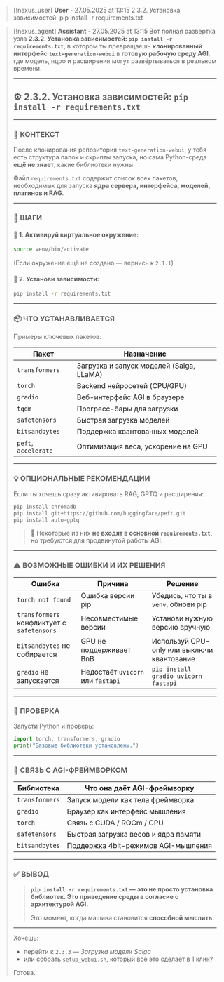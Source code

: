 >[!nexus_user] **User** - 27.05.2025 at 13:15
> 2.3.2. Установка зависимостей:
> pip install -r requirements.txt
<!-- UID: e8003cc1-562f-4c0b-aa9e-b7805bc9c562 -->




>[!nexus_agent] **Assistant** - 27.05.2025 at 13:15
> Вот полная развертка узла **2.3.2. Установка зависимостей: `pip install -r requirements.txt`**, 
> в котором ты превращаешь **клонированный интерфейс `text-generation-webui`** 
> в **готовую рабочую среду AGI**, где модель, ядро и расширения могут развёртываться в реальном времени.
> 
> ---
> 
> ## ⚙️ 2.3.2. Установка зависимостей: `pip install -r requirements.txt`
> 
> ---
> 
> ### 📌 КОНТЕКСТ
> 
> После клонирования репозитория `text-generation-webui`, 
> у тебя есть структура папок и скрипты запуска, 
> но сама Python-среда **ещё не знает**, какие библиотеки нужны.
> 
> Файл `requirements.txt` содержит список всех пакетов, 
> необходимых для запуска **ядра сервера, интерфейса, моделей, плагинов и RAG**.
> 
> ---
> 
> ### 🧪 ШАГИ
> 
> #### 🔹 1. Активируй виртуальное окружение:
> 
> ```bash
> source venv/bin/activate
> ```
> 
> (Если окружение ещё не создано — вернись к `2.1.1`)
> 
> #### 🔹 2. Установи зависимости:
> 
> ```bash
> pip install -r requirements.txt
> ```
> 
> ---
> 
> ### 📦 ЧТО УСТАНАВЛИВАЕТСЯ
> 
> Примеры ключевых пакетов:
> 
> | Пакет | Назначение |
> |------------------|----------------------------------------|
> | `transformers` | Загрузка и запуск моделей (Saiga, LLaMA)|
> | `torch` | Backend нейросетей (CPU/GPU) |
> | `gradio` | Веб-интерфейс AGI в браузере |
> | `tqdm` | Прогресс-бары для загрузки |
> | `safetensors` | Быстрая загрузка моделей |
> | `bitsandbytes` | Поддержка квантованных моделей |
> | `peft`, `accelerate` | Оптимизация веса, ускорение на GPU |
> 
> ---
> 
> ### 💡 ОПЦИОНАЛЬНЫЕ РЕКОМЕНДАЦИИ
> 
> Если ты хочешь сразу активировать RAG, GPTQ и расширения:
> 
> ```bash
> pip install chromadb
> pip install git+https://github.com/huggingface/peft.git
> pip install auto-gptq
> ```
> 
> > 📌 Некоторые из них **не входят в основной `requirements.txt`**, но требуются для продвинутой работы AGI.
> 
> ---
> 
> ### ⚠️ ВОЗМОЖНЫЕ ОШИБКИ И ИХ РЕШЕНИЯ
> 
> | Ошибка | Причина | Решение |
> |------------------------------------------|----------------------------------------|-----------------------------------------------|
> | `torch not found` | Ошибка версии pip | Убедись, что ты в `venv`, обнови pip |
> | `transformers` конфликтует с `safetensors` | Несовместимые версии | Установи нужную версию вручную |
> | `bitsandbytes` не собирается | GPU не поддерживает BnB | Используй CPU-only или выключи квантование |
> | `gradio` не запускается | Недостаёт `uvicorn` или `fastapi` | `pip install gradio uvicorn fastapi` |
> 
> ---
> 
> ### 🔁 ПРОВЕРКА
> 
> Запусти Python и проверь:
> ```python
> import torch, transformers, gradio
> print("Базовые библиотеки установлены.")
> ```
> 
> ---
> 
> ### 🧠 СВЯЗЬ С AGI-ФРЕЙМВОРКОМ
> 
> | Библиотека | Что она даёт AGI-фреймворку |
> |------------------|--------------------------------------------------|
> | `transformers` | Запуск модели как тела фреймворка |
> | `gradio` | Браузер как интерфейс мышления |
> | `torch` | Связь с CUDA / ROCm / CPU |
> | `safetensors` | Быстрая загрузка весов и ядра памяти |
> | `bitsandbytes` | Поддержка 4bit-режимов AGI-мышления |
> 
> ---
> 
> ### ✅ ВЫВОД
> 
> > **`pip install -r requirements.txt` — это не просто установка библиотек. 
> > Это приведение среды в согласие с архитектурой AGI.** 
> > 
> > Это момент, когда машина становится **способной мыслить.**
> 
> ---
> 
> Хочешь:
> - перейти к `2.3.3` — *Загрузка модели Saiga* 
> - или собрать `setup_webui.sh`, который всё это сделает в 1 клик?
> 
> Готова.
<!-- UID: 401816ac-1969-4399-8189-1909b07b3948 -->